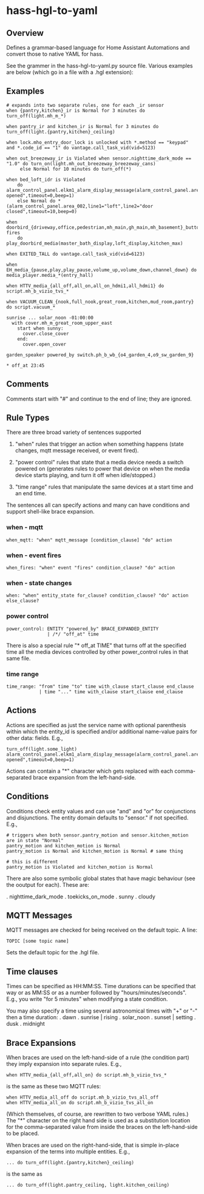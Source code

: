 # hass-hgl-to-yaml

## Overview 
Defines a grammar-based language for Home Assistant Automations and
convert those to native YAML for hass.

See the grammer in the hass-hgl-to-yaml.py source file. Various examples are below (which go in a file with a .hgl extension):

## Examples
```
# expands into two separate rules, one for each _ir sensor
when {pantry,kitchen}_ir is Normal for 3 minutes do turn_off(light.mh_m_*)

when pantry_ir and kitchen_ir is Normal for 3 minutes do turn_off(light.{pantry,kitchen}_ceiling)

when lock.mho_entry_door_lock is unlocked with *.method == "keypad" and *.code_id == "1" do vantage.call_task_vid(vid=5123)

when out_breezeway_ir is Violated when sensor.nighttime_dark_mode == "1.0" do turn_on(light.mh_out_breezeway_breezeway_cans)
     else Normal for 10 minutes do turn_off(*)

when bed_loft_idr is Violated
    do alarm_control_panel.elkm1_alarm_display_message(alarm_control_panel.area_002,line1="loft",line2="door opened",timeout=0,beep=1)
    else Normal do *(alarm_control_panel.area_002,line1="loft",line2="door closed",timeout=10,beep=0)

when doorbird_{driveway,office,pedestrian,mh_main,gh_main,mh_basement}_button_1 fires
    do play_doorbird_media(master_bath_display,loft_display,kitchen_max)

when EXITED_TALL do vantage.call_task_vid(vid=6123)

when EH_media_{pause,play,play_pause,volume_up,volume_down,channel_down} do media_player.media_*(entry_hall)

when HTTV_media_{all_off,all_on,all_on_hdmi1,all_hdmi1} do script.mh_b_vizio_tvs_*

when VACUUM_CLEAN_{nook,full_nook,great_room,kitchen,mud_room,pantry} do script.vacuum_*

sunrise ... solar_noon -01:00:00
  with cover.mh_m_great_room_upper_east
    start when sunny:
      cover.close_cover
    end:
      cover.open_cover

garden_speaker powered_by switch.ph_b_wb_{o4_garden_4,o9_sw_garden_9}

* off_at 23:45
```

## Comments

Comments start with "#" and continue to the end of line; they are ignored.

## Rule Types

There are three broad variety of sentences supported

1. "when" rules that trigger an action when something happens (state changes, mqtt message received, or event fired).

1. "power control" rules that state that a media device needs a switch powered on (generates rules to power that device on when the media device starts playing, and turn it off when idle/stopped.)

1. "time range" rules that manipulate the same devices at a start time and an end time.

The sentences all can specify actions and many can have conditions and support shell-like brace expansion.


### when - mqtt

```
when_mqtt: "when" mqtt_message [condition_clause] "do" action
```

### when - event fires
``` 
when_fires: "when" event "fires" condition_clause? "do" action
```

### when - state changes
```
when: "when" entity_state for_clause? condition_clause? "do" action else_clause?
```

### power control
```
power_control: ENTITY "powered_by" BRACE_EXPANDED_ENTITY
               | /*/ "off_at" time
```

There is also a special rule "* off_at TIME" that turns off at the specified time all the media devices controlled by other power_control rules in that same file.

### time range
```
time_range: "from" time "to" time with_clause start_clause end_clause
            | time "..." time with_clause start_clause end_clause
```

## Actions

Actions are specified as just the service name with optional parenthesis within which the entity_id is specified and/or additional name-value pairs for other data: fields. E.g.,

```
turn_off(light.some_light)
alarm_control_panel.elkm1_alarm_display_message(alarm_control_panel.area_002,line1="loft",line2="door opened",timeout=0,beep=1)
```

Actions can contain a "*" character which gets replaced with each comma-separated brace expansion from the left-hand-side.

## Conditions

Conditions check entity values and can use "and" and "or" for conjunctions and disjunctions.  The entity domain defaults to "sensor." if not specified. E.g.,

```
# triggers when both sensor.pantry_motion and sensor.kitchen_motion are in state "Normal"
pantry_motion and kitchen_motion is Normal
pantry_motion is Normal and kitchen_motion is Normal # same thing

# this is different
pantry_motion is Violated and kitchen_motion is Normal
```

There are also some symbolic global states that have magic behaviour (see the ooutput for each).  These are:

. nighttime_dark_mode
. toekicks_on_mode
. sunny
. cloudy


## MQTT Messages

MQTT messages are checked for being received on the default topic.  A line:

```
TOPIC [some topic name]
```

Sets the default topic for the .hgl file.

## Time clauses

Times can be specified as HH:MM:SS.  Time durations can be specified that way or as MM:SS or as a number followed by "hours/minutes/seconds".  E.g., you write "for 5 minutes" when modifying a state condition.

You may also specify a time using several astronomical times with "+" or "-" then a time duration:
. dawn
. sunrise | rising
. solar_noon
. sunset | setting
. dusk
. midnight


## Brace Expansions

When braces are used on the left-hand-side of a rule (the condition part) they imply expansion into separate rules. E.g.,

```
when HTTV_media_{all_off,all_on} do script.mh_b_vizio_tvs_*
```

is the same as these two MQTT rules:
```
when HTTV_media_all_off do script.mh_b_vizio_tvs_all_off
when HTTV_media_all_on do script.mh_b_vizio_tvs_all_on
```

(Which themselves, of course, are rewritten to two verbose YAML rules.) The "\*" character on the right hand side is used as a substitution location for the comma-separated value from inside the braces on the left-hand-side to be placed.


When braces are used on the right-hand-side, that is simple in-place expansion of the terms into multiple entities.  E.g.,
```
... do turn_off(light.{pantry,kitchen}_ceiling)
```
is the same as
```
... do turn_off(light.pantry_ceiling, light.kitchen_ceiling)
```

